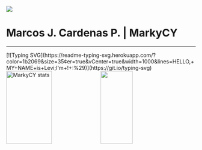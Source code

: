 ![](https://komarev.com/ghpvc/?username=markycy&color=yellow)
<h1>Marcos J. Cardenas P. | MarkyCY</h1>
<hr>
[![Typing SVG](https://readme-typing-svg.herokuapp.com/?color=1b2069&size=35&center=true&vCenter=true&width=1000&lines=HELLO,+MY+NAME+is+Levi;I'm+!+:%29)](https://git.io/typing-svg)
<div>
  <img width="49%" height="195px" src="https://github-readme-stats.vercel.app/api?username=markycy&show_icons=true&theme=nord&locale=en" alt="MarkyCY stats">
  <img width="41%" height="195px" src="https://github-readme-stats.vercel.app/api/top-langs/?username=markycy&layout=compact&theme=nord">
</div>
<!--
**MarkyCY/MarkyCY** is a ✨ _special_ ✨ repository because its `README.md` (this file) appears on your GitHub profile.

Here are some ideas to get you started:

- 🔭 I’m currently working on ...
- 🌱 I’m currently learning ...
- 👯 I’m looking to collaborate on ...
- 🤔 I’m looking for help with ...
- 💬 Ask me about ...
- 📫 How to reach me: ...
- 😄 Pronouns: ...
- ⚡ Fun fact: ...
-->
